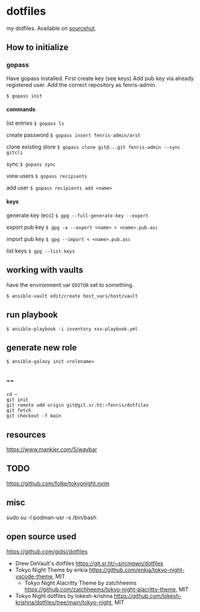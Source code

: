 # dotfiles

my dotfiles.
Available on [sourcehut](https://git.sr.ht/~fenris/dotfiles).

## How to initialize

### gopass

Have gopass installed.
First create key (see keys)
Add pub key via already registered user.
Add the correct repository as fenris-admin.

`$ gopass init`

#### commands

list entries
`$ gopass ls`

create password
`$ gopass insert fenris-admin/arst`

clone existing store
`$ gopass clone git@...git fenris-admin --sync gitcli`

sync
`$ gopass sync`

view users
`$ gopass recipients`

add user
`$ gopass recipients add <name>`

#### keys

generate key (ecc)
`$ gpg --full-generate-key --expert`

export pub key
`$ gpg -a --export <name> > <name>.pub.asc`

import pub key
`$ gpg --import < <name>.pub.asc`

list keys
`$ gpg --list-keys`

## working with vaults

have the environment var `EDITOR` set to something.

`$ ansible-vault edit/create host_vars/host/vault`

## run playbook

`$ ansible-playbook -i inventory xxx-playbook.yml`

## generate new role

`$ ansible-galaxy init <rolename>`

## --
```
cd ~
git init
git remote add origin git@git.sr.ht:~fenris/dotfiles
git fetch
git checkout -f main
```

## resources

https://www.mankier.com/5/waybar

## TODO

https://github.com/folke/tokyonight.nvim

## misc

sudo su -l podman-usr -s /bin/bash


## open source used
https://github.com/gidsi/dotfiles
- Drew DeVault's dotfiles https://git.sr.ht/~sircmpwn/dotfiles
- Tokyo Night Theme by enkia https://github.com/enkia/tokyo-night-vscode-theme, MIT
  - Tokyo Night Alacritty Theme by zatchheems https://github.com/zatchheems/tokyo-night-alacritty-theme, MIT
- Tokyo Night dotfiles by lokesh-krishna https://github.com/lokesh-krishna/dotfiles/tree/main/tokyo-night, MIT
